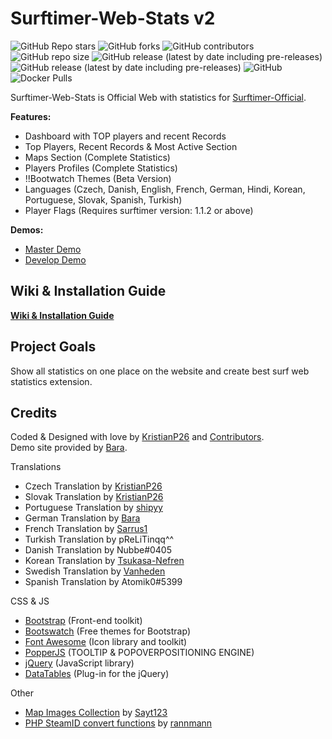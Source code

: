 
# Surftimer-Web-Stats v2

 ![GitHub Repo stars](https://img.shields.io/github/stars/kristianp26/surftimer-web-stats?color=ew&style=flat-square)
 ![GitHub forks](https://img.shields.io/github/forks/kristianp26/surftimer-web-stats?style=flat-square)
 ![GitHub contributors](https://img.shields.io/github/contributors/kristianp26/surftimer-web-stats?style=flat-square)
 ![GitHub repo size](https://img.shields.io/github/repo-size/kristianp26/surftimer-web-stats?label=size&style=flat-square)
 ![GitHub release (latest by date including pre-releases)](https://img.shields.io/github/v/release/kristianp26/surftimer-web-stats?label=last-stable-release&style=flat-square)
 ![GitHub release (latest by date including pre-releases)](https://img.shields.io/github/v/release/kristianp26/surftimer-web-stats?include_prereleases&label=last-release&style=flat-square)
 ![GitHub](https://img.shields.io/github/license/kristianp26/surftimer-web-stats?style=flat-square)
 ![Docker Pulls](https://img.shields.io/docker/pulls/kristianp26/surftimer-web-stats?style=flat-square)

Surftimer-Web-Stats is Official Web with statistics for [Surftimer-Official](https://github.com/surftimer/Surftimer-Official).

**Features:**
* Dashboard with TOP players and recent Records
* Top Players, Recent Records & Most Active Section
* Maps Section (Complete Statistics)
* Players Profiles (Complete Statistics)
* !!Bootwatch Themes (Beta Version)
* Languages (Czech, Danish, English, French, German, Hindi, Korean, Portuguese, Slovak, Spanish, Turkish)
* Player Flags (Requires surftimer version: 1.1.2 or above)

**Demos:**
 * [Master Demo](https://demo.stats.surftimer.dev/)
 * [Develop Demo](https://dev.stats.surftimer.dev/)

## Wiki & Installation Guide

**[Wiki & Installation Guide](https://github.com/surftimer/SurfTimer-Web-Stats/wiki)**

## Project Goals

Show all statistics on one place on the website and create best surf web statistics extension.

## Credits
Coded & Designed with love by [KristianP26](https://github.com/KristianP26) and [Contributors](https://github.com/surftimer/SurfTimer-Web-Stats/graphs/contributors).  
Demo site provided by [Bara](https://github.com/Bara).

Translations
* Czech Translation by [KristianP26](https://github.com/KristianP26)
* Slovak Translation by [KristianP26](https://github.com/KristianP26)
* Portuguese Translation by [shipyy](https://github.com/shipyy)
* German Translation by [Bara](https://github.com/Bara)
* French Translation by [Sarrus1](https://github.com/Sarrus1)
* Turkish Translation by pReLiTinqq^^
* Danish Translation by Nubbe#0405
* Korean Translation by [Tsukasa-Nefren](https://github.com/Tsukasa-Nefren)
* Swedish Translation by [Vanheden](https://github.com/Vanheden)
* Spanish Translation by Atomik0#5399

CSS & JS
* [Bootstrap](https://getbootstrap.com/) (Front-end toolkit)
* [Bootswatch](https://bootswatch.com/) (Free themes for Bootstrap)
* [Font Awesome](https://fontawesome.com/) (Icon library and toolkit)
* [PopperJS](https://popper.js.org/) (TOOLTIP & POPOVERPOSITIONING ENGINE)
* [jQuery](https://jquery.com/) (JavaScript library)
* [DataTables](https://datatables.net/) (Plug-in for the jQuery)

Other
* [Map Images Collection](https://github.com/Sayt123/SurfMapPics) by [Sayt123](https://github.com/Sayt123)
* [PHP SteamID convert functions](https://gist.github.com/rannmann/49c1321b3239e00f442c) by [rannmann](https://github.com/rannmann)
